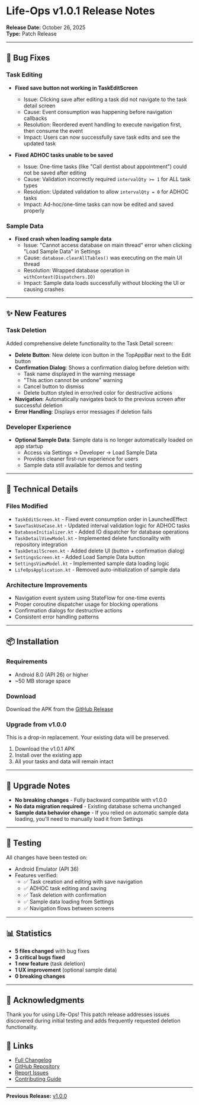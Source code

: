 # Life-Ops v1.0.1 Release Notes

**Release Date:** October 26, 2025  
**Type:** Patch Release

---

## 🐛 Bug Fixes

### Task Editing
- **Fixed save button not working in TaskEditScreen**
  - Issue: Clicking save after editing a task did not navigate to the task detail screen
  - Cause: Event consumption was happening before navigation callbacks
  - Resolution: Reordered event handling to execute navigation first, then consume the event
  - Impact: Users can now successfully save task edits and see the updated task

- **Fixed ADHOC tasks unable to be saved**
  - Issue: One-time tasks (like "Call dentist about appointment") could not be saved after editing
  - Cause: Validation incorrectly required `intervalQty >= 1` for ALL task types
  - Resolution: Updated validation to allow `intervalQty = 0` for ADHOC tasks
  - Impact: Ad-hoc/one-time tasks can now be edited and saved properly

### Sample Data
- **Fixed crash when loading sample data**
  - Issue: "Cannot access database on main thread" error when clicking "Load Sample Data" in Settings
  - Cause: `database.clearAllTables()` was executing on the main UI thread
  - Resolution: Wrapped database operation in `withContext(Dispatchers.IO)`
  - Impact: Sample data loads successfully without blocking the UI or causing crashes

---

## ✨ New Features

### Task Deletion
Added comprehensive delete functionality to the Task Detail screen:

- **Delete Button**: New delete icon button in the TopAppBar next to the Edit button
- **Confirmation Dialog**: Shows a confirmation dialog before deletion with:
  - Task name displayed in the warning message
  - "This action cannot be undone" warning
  - Cancel button to dismiss
  - Delete button styled in error/red color for destructive actions
- **Navigation**: Automatically navigates back to the previous screen after successful deletion
- **Error Handling**: Displays error messages if deletion fails

### Developer Experience
- **Optional Sample Data**: Sample data is no longer automatically loaded on app startup
  - Access via Settings → Developer → Load Sample Data
  - Provides cleaner first-run experience for users
  - Sample data still available for demos and testing

---

## 📝 Technical Details

### Files Modified
- `TaskEditScreen.kt` - Fixed event consumption order in LaunchedEffect
- `SaveTaskUseCase.kt` - Updated interval validation logic for ADHOC tasks
- `DatabaseInitializer.kt` - Added IO dispatcher for database operations
- `TaskDetailViewModel.kt` - Implemented delete functionality with repository integration
- `TaskDetailScreen.kt` - Added delete UI (button + confirmation dialog)
- `SettingsScreen.kt` - Added Load Sample Data button
- `SettingsViewModel.kt` - Implemented sample data loading logic
- `LifeOpsApplication.kt` - Removed auto-initialization of sample data

### Architecture Improvements
- Navigation event system using StateFlow for one-time events
- Proper coroutine dispatcher usage for blocking operations
- Confirmation dialogs for destructive actions
- Consistent error handling patterns

---

## 📦 Installation

### Requirements
- Android 8.0 (API 26) or higher
- ~50 MB storage space

### Download
Download the APK from the [GitHub Release](https://github.com/LukeBrummett/Life-Ops/releases/tag/v1.0.1)

### Upgrade from v1.0.0
This is a drop-in replacement. Your existing data will be preserved.

1. Download the v1.0.1 APK
2. Install over the existing app
3. All your tasks and data will remain intact

---

## 🔄 Upgrade Notes

- **No breaking changes** - Fully backward compatible with v1.0.0
- **No data migration required** - Existing database schema unchanged
- **Sample data behavior change** - If you relied on automatic sample data loading, you'll need to manually load it from Settings

---

## 🧪 Testing

All changes have been tested on:
- Android Emulator (API 36)
- Features verified:
  - ✅ Task creation and editing with save navigation
  - ✅ ADHOC task editing and saving
  - ✅ Task deletion with confirmation
  - ✅ Sample data loading from Settings
  - ✅ Navigation flows between screens

---

## 📊 Statistics

- **5 files changed** with bug fixes
- **3 critical bugs fixed**
- **1 new feature** (task deletion)
- **1 UX improvement** (optional sample data)
- **0 breaking changes**

---

## 🙏 Acknowledgments

Thank you for using Life-Ops! This patch release addresses issues discovered during initial testing and adds frequently requested deletion functionality.

## 🔗 Links

- [Full Changelog](../../CHANGELOG.md)
- [GitHub Repository](https://github.com/LukeBrummett/Life-Ops)
- [Report Issues](https://github.com/LukeBrummett/Life-Ops/issues)
- [Contributing Guide](../../CONTRIBUTING.md)

---

**Previous Release:** [v1.0.0](v1.0.0.md)
